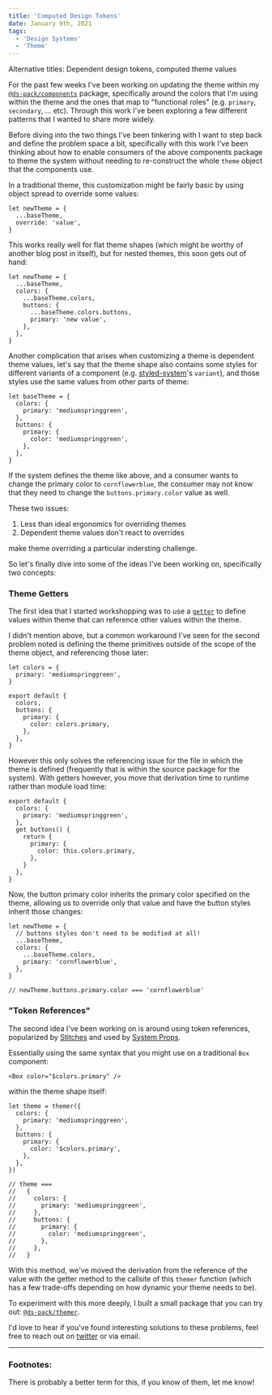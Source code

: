 ```yaml
---
title: 'Computed Design Tokens'
date: January 9th, 2021
tags:
  - 'Design Systems'
  - 'Theme'
---
```


<Text mt="$3" fontSize="$0" color="$gray400">Alternative titles: Dependent
design tokens, computed theme values</Text>

For the past few weeks I've been working on updating the theme within my
[`@ds-pack/components`](https://github.com/ds-pack/components) package,
specifically around the colors that I'm using within the theme and the ones that
map to "functional roles" (e.g. `primary`, `secondary`, ... etc). Through this
work I've been exploring a few different patterns that I wanted to share more
widely.

Before diving into the two things I've been tinkering with I want to step back
and define the problem space a bit, specifically with this work I've been
thinking about how to enable consumers of the above components package to theme
the system without needing to re-construct the whole `theme` object that the
components use.

In a traditional theme, this customization might be fairly basic by using object
spread to override some values:

```tsx
let newTheme = {
  ...baseTheme,
  override: 'value',
}
```

This works really well for flat theme shapes (which might be worthy of another
blog post in itself), but for nested themes, this soon gets out of hand:

```tsx
let newTheme = {
  ...baseTheme,
  colors: {
    ...baseTheme.colors,
    buttons: {
      ...baseTheme.colors.buttons,
      primary: 'new value',
    },
  },
}
```

Another complication that arises when customizing a theme is dependent theme
values, let's say that the theme shape also contains some styles for different
variants of a component (e.g. [styled-system](https://styled-system.com/)'s
`variant`), and those styles use the same values from other parts of theme:

```tsx
let baseTheme = {
  colors: {
    primary: 'mediumspringgreen',
  },
  buttons: {
    primary: {
      color: 'mediumspringgreen',
    },
  },
}
```

If the system defines the theme like above, and a consumer wants to change the
primary color to `cornflowerblue`, the consumer may not know that they need to
change the `buttons.primary.color` value as well.

These two issues:

1. Less than ideal ergonomics for overriding themes
2. Dependent theme values don't react to overrides

make theme overriding a particular indersting challenge.

So let's finally dive into some of the ideas I've been working on, specifically
two concepts:

### Theme Getters

The first idea that I started workshopping was to use a
[`getter`](https://developer.mozilla.org/en-US/docs/Web/JavaScript/Reference/Functions/get)
to define values within theme that can reference other values within the theme.

I didn't mention above, but a common workaround I've seen for the second problem
noted is defining the theme primitives outside of the scope of the theme object,
and referencing those later:

```tsx
let colors = {
  primary: 'mediumspringgreen',
}

export default {
  colors,
  buttons: {
    primary: {
      color: colors.primary,
    },
  },
}
```

However this only solves the referencing issue for the file in which the theme
is defined (frequently that is within the source package for the system). With
getters however, you move that derivation time to runtime rather than module
load time:

```tsx
export default {
  colors: {
    primary: 'mediumspringgreen',
  },
  get buttons() {
    return {
      primary: {
        color: this.colors.primary,
      },
    }
  },
}
```

Now, the button primary color inherits the primary color specified on the theme,
allowing us to override only that value and have the button styles inherit those
changes:

```tsx
let newTheme = {
  // buttons styles don't need to be modified at all!
  ...baseTheme,
  colors: {
    ...baseTheme.colors,
    primary: 'cornflowerblue',
  },
}

// newTheme.buttons.primary.color === 'cornflowerblue'
```

### "Token References"

The second idea I've been working on is around using token
references<Ref id="1" />, popularized by [Stitches](https://stitches.dev/) and
used by [System Props](http://system-props.com/).

Essentially using the same syntax that you might use on a traditional `Box`
component:

```tsx
<Box color="$colors.primary" />
```

within the theme shape itself:

```tsx
let theme = themer({
  colors: {
    primary: 'mediumspringgreen',
  },
  buttons: {
    primary: {
      color: '$colors.primary',
    },
  },
})

// theme ===
//   {
//     colors: {
//       primary: 'mediumspringgreen',
//     },
//     buttons: {
//       primary: {
//         color: 'mediumspringgreen',
//       },
//     },
//   }
```

With this method, we've moved the derivation from the reference of the value
with the getter method to the callsite of this `themer` function (which has a
few trade-offs depending on how dynamic your theme needs to be).

To experiment with this more deeply, I built a small package that you can try
out: [`@ds-pack/themer`](https://github.com/ds-pack/themer).

I'd love to hear if you've found interesting solutions to these problems, feel
free to reach out on [twitter](https://twitter.com/immatthamlin) or via <ExternalLink href="mailto:matthewjameshamlin@gmail.com?subject=Computed Theme">email</ExternalLink>.

<Spacer />

---

<Spacer />

### Footnotes:

<Footnote id="1">There is probably a better term for this, if you know of them,
let me know!</Footnote>
